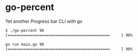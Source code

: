 # go-percent
Yet another Progress bar CLI with go


```bash
$ ./go-percent 90
[=============================================     ] 90%
```

```bash
go run main.go 90
[=============================================     ] 90%
```
